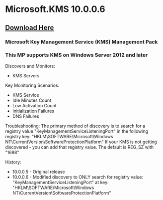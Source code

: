 # Microsoft.KMS 10.0.0.6

## [Download Here][Download]

[Download]: https://github.com/thekevinholman/Microsoft.KMS/archive/refs/heads/main.zip

### Microsoft Key Management Service (KMS) Management Pack  
### This MP supports KMS on Windows Server 2012 and later

Discovers and Monitors:
* KMS Servers

Key Monitoring Scenarios:
* KMS Service
* Idle Minutes Count
* Low Activation Count
* Initialization Failures
* DNS Failures

Troubleshooting:  The primary method of discovery is to search for a registry value "KeyManagementServiceListeningPort" in the following registry key:  "HKLM\SOFTWARE\Microsoft\Windows NT\CurrentVersion\SoftwareProtectionPlatform\"  If your KMS is not getting discovered - you can add that registry value.  The default is REG_SZ with "1688"

History:
* 10.0.0.5 - Original release
* 10.0.0.6 - Modified discovery to ONLY search for registry value: "KeyManagementServiceListeningPort" at key: "HKLM\SOFTWARE\Microsoft\Windows NT\CurrentVersion\SoftwareProtectionPlatform\"
